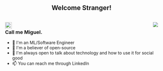 <h2 align="center">Welcome Stranger! </h2>
<br/>

<a href="https://twitter.com/MiguelSoRamalho">
  <img align="left" alt="Miguel's Twitter" width="22px" src="https://cdn.jsdelivr.net/npm/simple-icons@v3/icons/twitter.svg" />
</a>

<img align="right" src="https://github-readme-stats.vercel.app/api?username=msramalho&show_icons=true&title_color=1DE9B6&icon_color=00BFA5&text_color=ECEFF1&bg_color=212121&line_height=25&hide_title=true"/>  

### Call me Miguel.
 - 🔭 I'm an ML/Software Engineer
 - 📖 I'm a believer of open-source
 - 👯 I'm always open to talk about technology and how to use it for social good
 - 📫 You can reach me through LinkedIn
<!--
**msramalho/msramalho** is a ✨ _special_ ✨ repository because its `README.md` (this file) appears on your GitHub profile.

Here are some ideas to get you started:

- 🔭 I’m currently working on ...
- 🌱 I’m currently learning ...
- 👯 I’m looking to collaborate on ...
- 🤔 I’m looking for help with ...
- 💬 Ask me about ...
- 📫 How to reach me: ...
- 😄 Pronouns: ...
- ⚡ Fun fact: ...
-->
